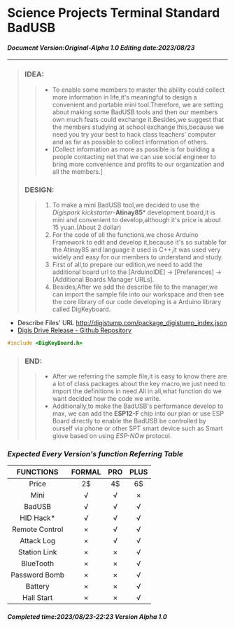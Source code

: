 # **Science Projects Terminal Standard BadUSB**
#### _Document Version:Original-Alpha 1.0  Editing date:2023/08/23_
***

>### **IDEA:**
>>* To enable some members to master the ability could collect more information 
in life,it's meaningful to design a convenient and portable mini tool.Therefore,
we are setting about making some BadUSB tools and then our members own much feats could exchange it.Besides,we suggest that the members studying at school exchange this,because we need you try your best to hack class teachers' computer and as far as possible to collect information of others.
>>* [Collect information as more as possible is for building a people contacting net that we can use social engineer to bring more convenience and profits to our 
organization and all the members.]
>### **DESIGN:**
>>1. To make a mini BadUSB tool,we decided to use the _Digispark kickstarter_-**Atinay85*** development board,it is mini and convenient to develop,although it's price is about 15 yuan.(About 2 dollar)
>>2. For the code of all the functions,we chose Arduino Framework to edit and develop it,because it's so suitable for the Atinay85 and language it used is C++,it was used very widely and easy for our members to understand and study.
>>3. First of all,to prepare our edition,we need to add the additional board url to the [ArduinoIDE] -> [Preferences] -> [Additional Boards Manager URLs].
>>4. Besides,After we add the describe file to the manager,we can import the sample file into our workspace and then see the core library of our code developing is a Arduino library called DigKeyboard.
* Describe Files' URL http://digistump.com/package_digistump_index.json
* [Digis Drive Release - Github Repository](https://github.com/digistump/DigistumpArduino/releases)

```C++
#include <DigKeyBoard.h> 
```

>### **END:**
>>* After we referring the sample file,it is easy to know there are a lot of class packages about the key macro,we just need to import the definitions in need.All in all,what function do we want decided how the code we write.
>>* Additionally,to make the BadUSB's performance develop to max, we can add the **ESP12-F** chip into our plan or use ESP Board directly to enable the BadUSB be controlled by ourself via phone or other SPT smart device such as Smart glove based on using _ESP-NOw_ protocol. 

### _Expected Every Version's function Referring Table_

|FUNCTIONS|FORMAL|PRO|PLUS|
|  :----:  | :----:  |:----:|:----:|
| Price| 2$|4$|6$|
|Mini|√|√|×|
|BadUSB|√|√|√|
| HID Hack*| √|√|√|
|Remote Control|× |√ |√|
|Attack Log|×|√|√|
|Station Link|×|×|√|
|BlueTooth|×|×|√|
|Password Bomb|×|×|√|
|Battery|×|×|√|
|Hall Start|×|×|√|

##### Completed time:2023/08/23-22:23 Version Alpha 1.0
